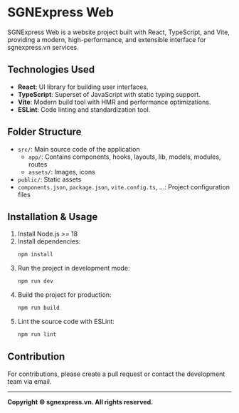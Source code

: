 # SGNExpress Web

SGNExpress Web is a website project built with React, TypeScript, and Vite, providing a modern, high-performance, and extensible interface for sgnexpress.vn services.

## Technologies Used
- **React**: UI library for building user interfaces.
- **TypeScript**: Superset of JavaScript with static typing support.
- **Vite**: Modern build tool with HMR and performance optimizations.
- **ESLint**: Code linting and standardization tool.

## Folder Structure
- `src/`: Main source code of the application
  - `app/`: Contains components, hooks, layouts, lib, models, modules, routes
  - `assets/`: Images, icons
- `public/`: Static assets
- `components.json`, `package.json`, `vite.config.ts`, ...: Project configuration files

## Installation & Usage
1. Install Node.js >= 18
2. Install dependencies:
   ```bash
   npm install
   ```
3. Run the project in development mode:
   ```bash
   npm run dev
   ```
4. Build the project for production:
   ```bash
   npm run build
   ```
5. Lint the source code with ESLint:
   ```bash
   npm run lint
   ```

## Contribution
For contributions, please create a pull request or contact the development team via email.

---
**Copyright © sgnexpress.vn. All rights reserved.**
